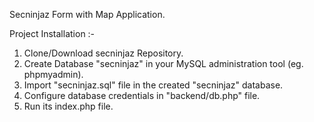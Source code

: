 Secninjaz Form with Map Application.

Project Installation :-
1. Clone/Download secninjaz Repository.
2. Create Database "secninjaz" in your MySQL administration tool (eg. phpmyadmin).
3. Import "secninjaz.sql" file in the created "secninjaz" database.
4. Configure database credentials in "backend/db.php" file.
5. Run its index.php file.
